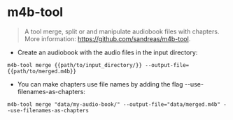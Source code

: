 # m4b-tool

> A tool merge, split or and manipulate audiobook files with chapters.
> More information: <https://github.com/sandreas/m4b-tool>.

- Create an audiobook with the audio files in the input directory:

`m4b-tool merge {{path/to/input_directory/}} --output-file={{path/to/merged.m4b}}`

- You can make chapters use file names by adding the flag --use-filenames-as-chapters:

`m4b-tool merge "data/my-audio-book/" --output-file="data/merged.m4b" --use-filenames-as-chapters`
